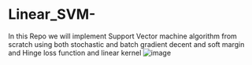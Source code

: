 # Linear_SVM-
In this Repo we will implement Support Vector machine algorithm from scratch using both stochastic and batch gradient decent and soft margin and Hinge loss function and linear kernel 
![image](https://user-images.githubusercontent.com/81334079/210655471-c35549f1-228c-41d2-9869-4040a78c06ab.png)
